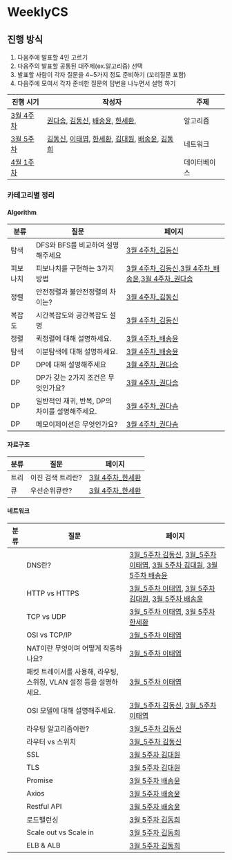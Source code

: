 # WeeklyCS

## 진행 방식

1. 다음주에 발표할 4인 고르기
2. 다음주의 발표할 공통된 대주제(ex.알고리즘) 선택
3. 발표할 사람이 각자 질문을 4~5가지 정도 준비하기 (꼬리질문 포함)
4. 다음주에 모여서 각자 준비한 질문의 답변을 나누면서 설명 하기

| 진행 시기               | 작성자                                                       | 주제     |
| ----------------------- | ------------------------------------------------------------ | -------- |
|[3월 4주차](./3월4주차)|[권다솜](<./3월4주차/알고리즘_권다솜(DP).md>), [김동신](./3월4주차/알고리즘_김동신.md), [배송윤](./3월4주차/알고리즘_배송윤.md), [한세환](./3%EC%9B%944%EC%A3%BC%EC%B0%A8/%EC%95%8C%EA%B3%A0%EB%A6%AC%EC%A6%98_%ED%95%9C%EC%84%B8%ED%99%98.md),|알고리즘|
| [3월 5주차](./3월5주차) | [김동신](./3월5주차/네트워크_김동신.md), [이태엽](./3월5주차/네트워크_이태엽.md), [한세환](./3월5주차/네트워크_한세환.md), [김대원](./3월5주차/네트워크_김대원.md), [배송윤](./3월5주차/네트워크_배송윤.md), [김동희](./3월5주차/네트워크_김동희.md) | 네트워크     |
| [4월 1주차](./4월1주차) |                                                              | 데이터베이스 |




### 카테고리별 정리

#### Algorithm

| 분류     | 질문                                           | 페이지                                                       |
| -------- | ---------------------------------------------- | ------------------------------------------------------------ |
| 탐색     | DFS와 BFS를 비교하여 설명해주세요              | [3월 4주차_김동신](./3월4주차/알고리즘_김동신.md)            |
| 피보나치 | 피보나치를 구현하는 3가지 방법                 | [3월 4주차_김동신](./3월4주차/알고리즘_김동신.md),[3월 4주차_배송윤](./3월4주차/알고리즘_배송윤.md),[3월 4주차_권다솜](./3월4주차/알고리즘_권다솜(DP).md) |
| 정렬     | 안전정렬과 불안전정렬의 차이는?                | [3월 4주차_김동신](./3월4주차/알고리즘_김동신.md)            |
| 복잡도   | 시간복잡도와 공간복잡도 설명                   | [3월 4주차_김동신](./3월4주차/알고리즘_김동신.md)            |
| 정렬     | 퀵정렬에 대해 설명하세요.                      | [3월 4주차_배송윤](./3월4주차/알고리즘_배송윤.md)            |
| 탐색     | 이분탐색에 대해 설명하세요.                    | [3월 4주차_배송윤](./3월4주차/알고리즘_배송윤.md)            |
| DP       | DP에 대해 설명해주세요                         | [3월 4주차_권다솜](./3월4주차/알고리즘_권다솜(DP).md)        |
| DP       | DP가 갖는 2가지 조건은 무엇인가요?             | [3월 4주차_권다솜](./3월4주차/알고리즘_권다솜(DP).md)        |
| DP       | 일반적인 재귀, 반복, DP의 차이를 설명해주세요. | [3월 4주차_권다솜](./3월4주차/알고리즘_권다솜(DP).md)        |
| DP       | 메모이제이션은 무엇인가요?                     | [3월 4주차_권다솜](./3월4주차/알고리즘_권다솜(DP).md)        |

#### 자료구조

| 분류 | 질문              | 페이지                                            |
| ---- | ----------------- | ------------------------------------------------- |
| 트리 | 이진 검색 트리란? | [3월 4주차_한세환](./3월4주차/알고리즘_한세환.md) |
| 큐   | 우선순위큐란?     | [3월 4주차_한세환](./3월4주차/알고리즘_한세환.md) |

#### 네트워크

| 분류 | 질문                                                         | 페이지                                                       |
| ---- | ------------------------------------------------------------ | ------------------------------------------------------------ |
|      | DNS란?                                                       | [3월_5주차 김동신](./3월5주차/네트워크_김동신.md), [3월_5주차 이태엽](./3월5주차/네트워크_이태엽.md), [3월 5주차 김대원](./3월5주차/네트워크_김대원.md), [3월 5주차 배송윤](./3월5주차/네트워크_배송윤.md) |
|      | HTTP vs HTTPS                                                | [3월_5주차 이태엽](./3월5주차/네트워크_이태엽.md), [3월 5주차 김대원](./3월5주차/네트워크_김대원.md), [3월 5주차 배송윤](./3월5주차/네트워크_배송윤.md) |
|      | TCP vs UDP                                                   | [3월_5주차 이태엽](./3월5주차/네트워크_이태엽.md), [3월 5주차 한세환](./3월5주차/네트워크_한세환.md) |
|      | OSI vs TCP/IP                                                | [3월_5주차 이태엽](./3월5주차/네트워크_이태엽.md)            |
|      | NAT이란 무엇이며 어떻게 작동하나요?                          | [3월_5주차 이태엽](./3월5주차/네트워크_이태엽.md)            |
|      | 패킷 트레이서를 사용해, 라우팅, 스위칭, VLAN 설정 등을 설명하세요. | [3월_5주차 이태엽](./3월5주차/네트워크_이태엽.md)            |
|      | OSI 모델에 대해 설명해주세요.                                | [3월_5주차 김동신](./3월5주차/네트워크_김동신.md), [3월_5주차 이태엽](./3월5주차/네트워크_이태엽.md) |
|      | 라우팅 알고리즘이란?                                         | [3월_5주차 김동신](./3월5주차/네트워크_김동신.md)            |
|      | 라우터 vs 스위치                                             | [3월_5주차 김동신](./3월5주차/네트워크_김동신.md)            |
|      | SSL                                                          | [3월 5주차 김대원](./3월5주차/네트워크_김대원.md)            |
|      | TLS                                                          | [3월 5주차 김대원](./3월5주차/네트워크_김대원.md)            |
|      | Promise                                                      | [3월 5주차 배송윤](./3월5주차/네트워크_배송윤.md)            |
|      | Axios                                                        | [3월 5주차 배송윤](./3월5주차/네트워크_배송윤.md)            |
|      | Restful API                                                  | [3월 5주차 배송윤](./3월5주차/네트워크_배송윤.md)            |
|      | 로드밸런싱                                                   | [3월 5주차 김동희](./3월5주차/네트워크_김동희.md)            |
|      | Scale out vs Scale in                                        | [3월 5주차 김동희](./3월5주차/네트워크_김동희.md)            |
|      | ELB & ALB                                                    | [3월 5주차 김동희](./3월5주차/네트워크_김동희.md)            |

